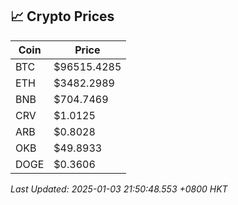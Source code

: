 ## 📈 Crypto Prices

| Coin | Price |
| ---- | ----- |
| BTC | $96515.4285 |
| ETH | $3482.2989 |
| BNB | $704.7469 |
| CRV | $1.0125 |
| ARB | $0.8028 |
| OKB | $49.8933 |
| DOGE | $0.3606 |

_Last Updated: 2025-01-03 21:50:48.553 +0800 HKT_